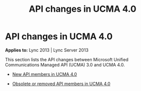 ﻿---
title: API changes in UCMA 4.0
TOCTitle: API changes in UCMA 4.0
ms:assetid: 7538dcf6-7fd0-475e-9c0b-da3f5da46917
ms:mtpsurl: https://msdn.microsoft.com/en-us/library/Dn465976(v=office.15)
ms:contentKeyID: 57102676
ms.date: 07/25/2014
mtps_version: v=office.15
---

# API changes in UCMA 4.0


**Applies to:** Lync 2013 | Lync Server 2013

This section lists the API changes between Microsoft Unified Communications Managed API (UCMA) 3.0 and UCMA 4.0.

  - [New API members in UCMA 4.0](new-api-members-in-ucma-4-0.md)

  - [Obsolete or removed API members in UCMA 4.0](obsolete-or-removed-api-members-in-ucma-4-0.md)

